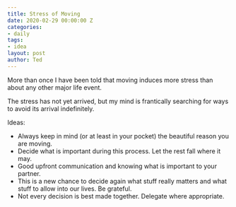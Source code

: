 ```yaml
---
title: Stress of Moving
date: 2020-02-29 00:00:00 Z
categories:
- daily
tags:
- idea
layout: post
author: Ted
---
```


More than once I have been told that moving induces more stress than about any other major life event.

The stress has not yet arrived, but my mind is frantically searching for ways to avoid its arrival indefinitely.

Ideas:
- Always keep in mind (or at least in your pocket) the beautiful reason you are moving.
- Decide what is important during this process. Let the rest fall where it may.
- Good upfront communication and knowing what is important to your partner.
- This is a new chance to decide again what stuff really matters and what stuff to allow into our lives. Be grateful.
- Not every decision is best made together. Delegate where appropriate.
